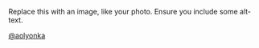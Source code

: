 Replace this with an image, like your photo. Ensure you include some alt-text.

[@aolyonka](http://github.com)
